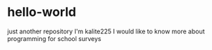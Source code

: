# hello-world
just another repository
I'm kalite225 I would like to know more about programming for school surveys 
